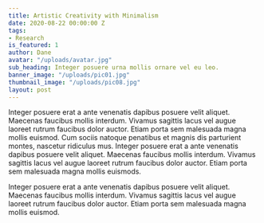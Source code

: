 ```yaml
---
title: Artistic Creativity with Minimalism
date: 2020-08-22 00:00:00 Z
tags:
- Research
is_featured: 1
author: Dane
avatar: "/uploads/avatar.jpg"
sub_heading: Integer posuere urna mollis ornare vel eu leo.
banner_image: "/uploads/pic01.jpg"
thumbnail_image: "/uploads/pic08.jpg"
layout: post
---
```


Integer posuere erat a ante venenatis dapibus posuere velit aliquet. Maecenas faucibus mollis interdum. Vivamus sagittis lacus vel augue laoreet rutrum faucibus dolor auctor. Etiam porta sem malesuada magna mollis euismod. Cum sociis natoque penatibus et magnis dis parturient montes, nascetur ridiculus mus. Integer posuere erat a ante venenatis dapibus posuere velit aliquet. Maecenas faucibus mollis interdum. Vivamus sagittis lacus vel augue laoreet rutrum faucibus dolor auctor. Etiam porta sem malesuada magna mollis euismods.

Integer posuere erat a ante venenatis dapibus posuere velit aliquet. Maecenas faucibus mollis interdum. Vivamus sagittis lacus vel augue laoreet rutrum faucibus dolor auctor. Etiam porta sem malesuada magna mollis euismod.
